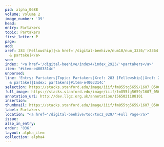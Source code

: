 ```yaml
---
pid: alpha_0688
volume: Volume 2
image_number: '39'
head:
entry: Partakers
topic: Partakers
first_letter: P
page:
add:
xref: 283 [Fellowship]|<a href='/digital-beehive/num10/num_3336/'>2364 [To Com[m]unicate
  & partake]</a>
see:
index: "<a href='/digital-beehive/index4/index_2923/'>partakers</a>"
item: "#item-e4003314c"
unparsed:
line: 'Entry: Partakers|Topic: Partakers|Xref: 283 [Fellowship]|Xref: 2364 [To Com[m]unicate
  & partake]|Index: partakers|#item-e4003314c'
selection: https://stacks.stanford.edu/image/iiif/fm855tg5659/1607_0506/240,302,3092,240/full/0/default.jpg
full_image: https://stacks.stanford.edu/image/iiif/fm855tg5659/1607_0506/full/full/0/default.jpg
annotation_uri: http://dev.llgc.org.uk/annotation/1565021188101
insertion:
thumbnail: https://stacks.stanford.edu/image/iiif/fm855tg5659/1607_0506/240,302,600,180/250,/0/default.jpg
label: Partakers
location: "<a href='/digital-beehive/toc/toc2_029/'>Full Page</a>"
issue:
also_in_entry:
order: '036'
layout: alpha_item
collection: alpha4
---
```

